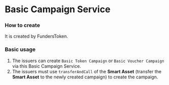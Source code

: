 # Basic Campaign Service

### How to create

It is created by FundersToken.

### Basic usage

1. The issuers can create `Basic Token Campaign` or `Basic Voucher Campaign` via this Basic Campaign Service.
2. The issuers must use `transferAndCall` of the **Smart Asset** (transfer the **Smart Asset** to the newly created campaign) to create the campaign.
